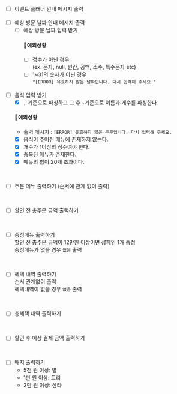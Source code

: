 - [ ] 이벤트 플래너 안내 메시지 출력
  <br>
  <br>
- [ ] 예상 방문 날짜 안내 메시지 출력
    - [ ] 예상 방문 날짜 입력 받기
      <br>
      #### 🚨예외상황
        - [ ] 정수가 아닌 경우
          <br>
          (ex. 문자, null, 빈칸, 공백, 소수, 특수문자 etc)
        - [ ] 1~31의 숫자가 아닌 경우
          <br>
          `"[ERROR] 유효하지 않은 날짜입니다. 다시 입력해 주세요."`
          <br>
          <br>
- [ ] 음식 입력 받기
    - [x]  `,` 기준으로 파싱하고 그 후 `-`기준으로 이름과 개수를 파싱한다.
      <br>
  #### 🚨예외상황
    - 출력 메시지 :  `[ERROR] 유효하지 않은 주문입니다. 다시 입력해 주세요.`
    - [x] 음식이 주어진 메뉴에 존재하지 않는다.
    - [x] 개수가 1이상의 정수여야 한다.
    - [x] 중복된 메뉴가 존재한다.
    - [x] 메뉴의 합이 20개 초과이다.

<br>

- [ ] 주문 메뉴 출력하기
  (순서에 관계 없이 출력)

<br>

- [ ] 할인 전 총주문 금액 출력하기

<br>

- [ ] 증정메뉴 출력하기
  <br>
  할인 전 총주문 금액이 12만원 이상이면 샴페인 1개 증정
  <br>
  증정메뉴가 없을 경우 `없음` 출력

<br>

- [ ] 혜택 내역 출력하기
  <br>
  순서 관계없이 출력
  <br>
  혜택내역이 없을 경우 `없음` 출력

<br>

- [ ] 총혜택 내역 출력하기

<br>

- [ ] 할인 후 예상 결제 금액 출력하기

<br>

- [ ] 배지 출력하기
  <br>
    - 5천 원 이상: 별
    - 1만 원 이상: 트리
    - 2만 원 이상: 산타